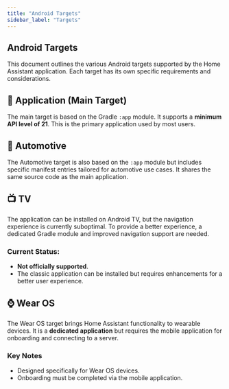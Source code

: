 ```yaml
---
title: "Android Targets"
sidebar_label: "Targets"
---
```


## Android Targets

This document outlines the various Android targets supported by the Home Assistant application. Each target has its own specific requirements and considerations.

## 📱 Application (Main Target)

The main target is based on the Gradle `:app` module. It supports a **minimum API level of 21**. This is the primary application used by most users.

## 🚗 Automotive

The Automotive target is also based on the `:app` module but includes specific manifest entries tailored for automotive use cases. It shares the same source code as the main application.

## 📺 TV

The application can be installed on Android TV, but the navigation experience is currently suboptimal. To provide a better experience, a dedicated Gradle module and improved navigation support are needed.

### Current Status:

- **Not officially supported**.
- The classic application can be installed but requires enhancements for a better user experience.

## ⌚ Wear OS

The Wear OS target brings Home Assistant functionality to wearable devices. It is a **dedicated application** but requires the mobile application for onboarding and connecting to a server.

### Key Notes

- Designed specifically for Wear OS devices.
- Onboarding must be completed via the mobile application.
